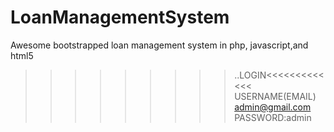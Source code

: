 # LoanManagementSystem
Awesome bootstrapped loan management  system in php, javascript,and html5
>>>>>>>>>..LOGIN<<<<<<<<<<<<<
USERNAME(EMAIL) admin@gmail.com
PASSWORD:admin
